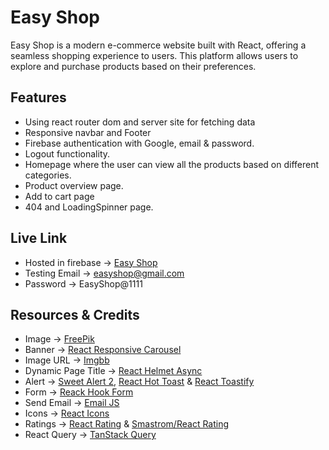 # Easy Shop

Easy Shop is a modern e-commerce website built with React, offering a seamless shopping experience to users. This platform allows users to explore and purchase products based on their preferences.

## Features

- Using react router dom and server site for fetching data
- Responsive navbar and Footer
- Firebase authentication with Google, email & password.
- Logout functionality.
- Homepage where the user can view all the products based on different categories.
- Product overview page.
- Add to cart page
- 404 and LoadingSpinner page.

## Live Link

<!-- TODO: Website Live Link Here -->

- Hosted in firebase -> [Easy Shop](https://easy-shop-387f9.web.app/)
- Testing Email -> easyshop@gmail.com
- Password -> EasyShop@1111

## Resources & Credits

- Image -> [FreePik](https://www.freepik.com/)
- Banner -> [React Responsive Carousel](https://www.npmjs.com/package/react-responsive-carousel)
- Image URL -> [Imgbb](https://imgbb.com/)
- Dynamic Page Title -> [React Helmet Async](https://www.npmjs.com/package/react-helmet-async?activeTab=versions)
- Alert -> [Sweet Alert 2](https://sweetalert2.github.io/), [React Hot Toast](https://www.npmjs.com/package/react-hot-toast) & [React Toastify](https://www.npmjs.com/package/react-toastify)
- Form -> [Reack Hook Form](https://react-hook-form.com/)
- Send Email -> [Email JS](https://www.emailjs.com/)
- Icons -> [React Icons](https://react-icons.github.io/react-icons/)
- Ratings -> [React Rating](https://www.npmjs.com/package/react-rating) & [Smastrom/React Rating](https://www.npmjs.com/package/@smastrom/react-rating)
- React Query -> [TanStack Query](https://tanstack.com/query/latest)
